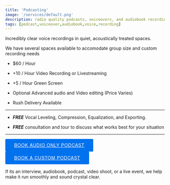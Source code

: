 ```yaml
---
title: 'Podcasting'
image: '/services/default.png'
description: radio quality podcasts, voiceovers, and audiobook recordings.
tags: [podcast,voiceover,audiobook,voice,recording]
---
```

Incredibly clear voice recordings in quiet, acoustically treated spaces.

We have several spaces available to accomodate group size and custom recording needs

- $60 / Hour 

- +10 / Hour Video Recording or Livestreaming

- +5 / Hour Green Screen

- Optional Advanced audio and Video editing (Price Varies)

- Rush Delivery Available

- - -

- **_FREE_** Vocal Leveling, Compression, Equalization, and Exporting.

- **_FREE_** consultation and tour to discuss what works best for your situation

- - -

<!-- Start Square Appointments Embed code --> <a target="_top" style=" background-color: #0072ee; color: white; height: 40px; text-transform: uppercase; font-family: 'Square Market', 'helvetica neue', helvetica, arial, sans-serif; letter-spacing: 1px; line-height: 38px; padding: 0 28px; border-radius: 3px; font-weight: 500; font-size: 14px; cursor: pointer; display: inline-block; " href="https://squareup.com/appointments/book/52758083-5a1a-4b2d-a710-6687d1641594/8GNV6PJ8WK7YH/services">Book Audio Only Podcast</a> <!-- End Square Appointments Embed code -->


<!-- Start Square Appointments Embed code --> <a target="_top" style=" background-color: #0072ee; color: white; height: 40px; text-transform: uppercase; font-family: 'Square Market', 'helvetica neue', helvetica, arial, sans-serif; letter-spacing: 1px; line-height: 38px; padding: 0 28px; border-radius: 3px; font-weight: 500; font-size: 14px; cursor: pointer; display: inline-block; " href="https://checkout.square.site/merchant/9VYHXDGP33NTC/checkout/WHZBQ3NKJAKAXEBI3SVCUC5B?src=embed">Book A Custom Podcast</a> <!-- End Square Appointments Embed code -->


If its an interview, audiobook, podcast, video shoot, or a live event, we help make it run smoothly and sound crystal clear.
